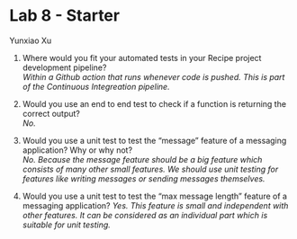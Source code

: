 # Lab 8 - Starter

Yunxiao Xu

1. Where would you fit your automated tests in your Recipe project development pipeline?  
   *Within a Github action that runs whenever code is pushed. This is part of the Continuous Integreation pipeline.*

2. Would you use an end to end test to check if a function is returning the correct output?  
    *No.*

3. Would you use a unit test to test the “message” feature of a messaging application? Why or why not?  
   *No. Because the message feature should be a big feature which consists of many other small features. We should use unit testing for features like writing messages or sending messages themselves.*

4. Would you use a unit test to test the “max message length” feature of a messaging application?
   *Yes. This feature is small and independent with other features. It can be considered as an individual part which is suitable for unit testing.*